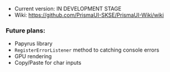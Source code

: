 - Current version: IN DEVELOPMENT STAGE
- Wiki: https://github.com/PrismaUI-SKSE/PrismaUI-Wiki/wiki

### Future plans:
- Papyrus library
- `RegisterErrorListener` method to catching console errors
- GPU rendering
- Copy/Paste for char inputs
